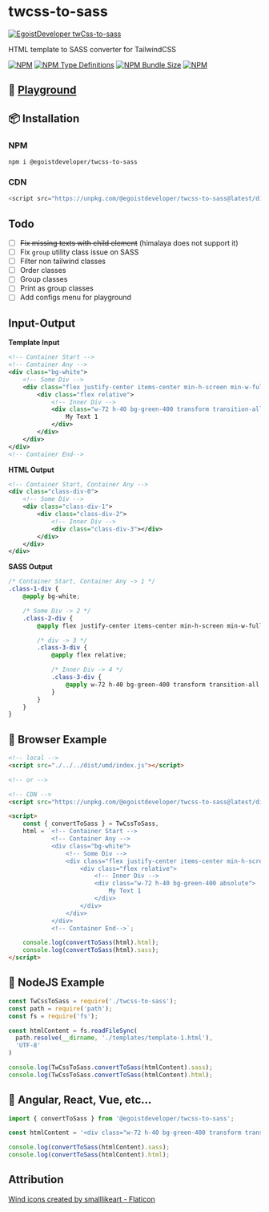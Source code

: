 # twcss-to-sass
[![EgoistDeveloper twCss-to-sass](https://preview.dragon-code.pro/EgoistDeveloper/twCss-to-sass.svg)](https://github.com/EgoistDeveloper/twcss-to-sass)

HTML template to SASS converter for TailwindCSS

[![NPM](https://img.shields.io/npm/v/@egoistdeveloper/twcss-to-sass)](https://www.npmjs.com/package/@egoistdeveloper/twcss-to-sass)
[![NPM Type Definitions](https://img.shields.io/npm/types/@egoistdeveloper/twcss-to-sass)](https://www.npmjs.com/package/@egoistdeveloper/twcss-to-sass)
[![NPM Bundle Size](https://img.shields.io/bundlephobia/minzip/@egoistdeveloper/twcss-to-sass)](https://www.npmjs.com/package/@egoistdeveloper/twcss-to-sass)
[![NPM](https://img.shields.io/npm/l/@egoistdeveloper/twcss-to-sass)](https://github.com/EgoistDeveloper/twcss-to-sass/blob/dev/LICENSE)

## 🚀 **[Playground](https://egoistdeveloper.github.io/twcss-to-sass/)**


## 📦 Installation

### NPM

```dsconfig
npm i @egoistdeveloper/twcss-to-sass
```

### CDN

```javascript
<script src="https://unpkg.com/@egoistdeveloper/twcss-to-sass@latest/dist/umd/index.js"></script>
```

## Todo

- [ ] ~~Fix missing texts with child element~~ (himalaya does not support it)
- [ ] Fix `group` utility class issue on SASS
- [ ] Filter non tailwind classes
- [ ] Order classes
- [ ] Group classes
- [ ] Print as group classes
- [ ] Add configs menu for playground

## Input-Output

**Template Input**

```xml
<!-- Container Start -->
<!-- Container Any -->
<div class="bg-white">
	<!-- Some Div -->
	<div class="flex justify-center items-center min-h-screen min-w-full">
		<div class="flex relative">
			<!-- Inner Div -->
			<div class="w-72 h-40 bg-green-400 transform transition-all">
				My Text 1
			</div>
		</div>
	</div>
</div>
<!-- Container End-->
```

**HTML Output**

```xml
<!-- Container Start, Container Any -->
<div class="class-div-0">
    <!-- Some Div -->
    <div class="class-div-1">
        <div class="class-div-2">
            <!-- Inner Div -->
            <div class="class-div-3"></div>
        </div>
    </div>
</div>
```

**SASS Output**

```scss
/* Container Start, Container Any -> 1 */
.class-1-div {
    @apply bg-white;

    /* Some Div -> 2 */
    .class-2-div {
        @apply flex justify-center items-center min-h-screen min-w-full;

        /* div -> 3 */
        .class-3-div {
            @apply flex relative;

            /* Inner Div -> 4 */
            .class-3-div {
                @apply w-72 h-40 bg-green-400 transform transition-all;
            }
        }
    }
}
```

## 🔰 Browser Example

```html
<!-- local -->
<script src="./../../dist/umd/index.js"></script>

<!-- or -->

<!-- CDN -->
<script src="https://unpkg.com/@egoistdeveloper/twcss-to-sass@latest/dist/umd/index.js"></script>

<script>
    const { convertToSass } = TwCssToSass,
    html = `<!-- Container Start -->
            <!-- Container Any -->
            <div class="bg-white">
                <!-- Some Div -->
                <div class="flex justify-center items-center min-h-screen">
                    <div class="flex relative">
                        <!-- Inner Div -->
                        <div class="w-72 h-40 bg-green-400 absolute">
                            My Text 1
                        </div>
                    </div>
                </div>
            </div>
            <!-- Container End-->`;

    console.log(convertToSass(html).html);
    console.log(convertToSass(html).sass);
</script>
```

## 🔰 NodeJS Example

```javascript
const TwCssToSass = require('./twcss-to-sass');
const path = require('path');
const fs = require('fs');

const htmlContent = fs.readFileSync(
  path.resolve(__dirname, './templates/template-1.html'),
  'UTF-8'
)

console.log(TwCssToSass.convertToSass(htmlContent).sass);
console.log(TwCssToSass.convertToSass(htmlContent).html);

```

## 🔰 Angular, React, Vue, etc...

```javascript
import { convertToSass } from '@egoistdeveloper/twcss-to-sass';

const htmlContent = '<div class="w-72 h-40 bg-green-400 transform transition-all">My Text 1</div>';

console.log(convertToSass(htmlContent).sass);
console.log(convertToSass(htmlContent).html);

```

## Attribution

<a href="https://www.flaticon.com/free-icons/wind" title="wind icons">Wind icons created by smalllikeart - Flaticon</a>

